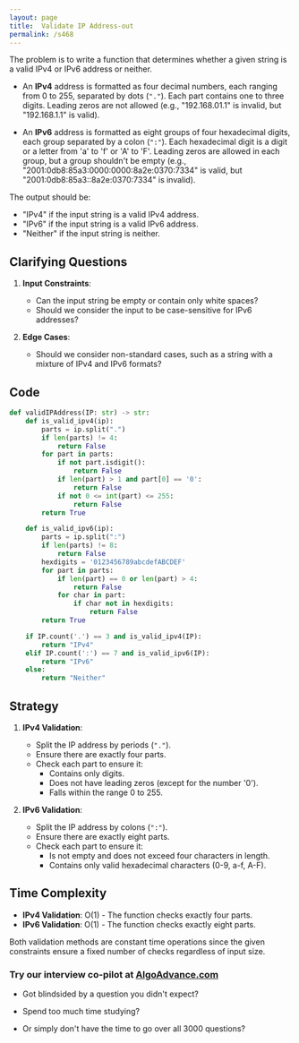 ```yaml
---
layout: page
title:  Validate IP Address-out
permalink: /s468
---
```


The problem is to write a function that determines whether a given string is a valid IPv4 or IPv6 address or neither.

- An **IPv4** address is formatted as four decimal numbers, each ranging from 0 to 255, separated by dots (`"."`). Each part contains one to three digits. Leading zeros are not allowed (e.g., "192.168.01.1" is invalid, but "192.168.1.1" is valid).
  
- An **IPv6** address is formatted as eight groups of four hexadecimal digits, each group separated by a colon (`":"`). Each hexadecimal digit is a digit or a letter from 'a' to 'f' or 'A' to 'F'. Leading zeros are allowed in each group, but a group shouldn't be empty (e.g., "2001:0db8:85a3:0000:0000:8a2e:0370:7334" is valid, but "2001:0db8:85a3::8a2e:0370:7334" is invalid).

The output should be:
- "IPv4" if the input string is a valid IPv4 address.
- "IPv6" if the input string is a valid IPv6 address.
- "Neither" if the input string is neither.

## Clarifying Questions

1. **Input Constraints**: 
    - Can the input string be empty or contain only white spaces?
    - Should we consider the input to be case-sensitive for IPv6 addresses?

2. **Edge Cases**:
    - Should we consider non-standard cases, such as a string with a mixture of IPv4 and IPv6 formats?

## Code

```python
def validIPAddress(IP: str) -> str:
    def is_valid_ipv4(ip):
        parts = ip.split(".")
        if len(parts) != 4:
            return False
        for part in parts:
            if not part.isdigit():
                return False
            if len(part) > 1 and part[0] == '0':
                return False
            if not 0 <= int(part) <= 255:
                return False
        return True

    def is_valid_ipv6(ip):
        parts = ip.split(":")
        if len(parts) != 8:
            return False
        hexdigits = '0123456789abcdefABCDEF'
        for part in parts:
            if len(part) == 0 or len(part) > 4:
                return False
            for char in part:
                if char not in hexdigits:
                    return False
        return True

    if IP.count('.') == 3 and is_valid_ipv4(IP):
        return "IPv4"
    elif IP.count(':') == 7 and is_valid_ipv6(IP):
        return "IPv6"
    else:
        return "Neither"
```

## Strategy

1. **IPv4 Validation**:
    - Split the IP address by periods (`"."`).
    - Ensure there are exactly four parts.
    - Check each part to ensure it:
        - Contains only digits.
        - Does not have leading zeros (except for the number '0').
        - Falls within the range 0 to 255.

2. **IPv6 Validation**:
    - Split the IP address by colons (`":"`).
    - Ensure there are exactly eight parts.
    - Check each part to ensure it:
        - Is not empty and does not exceed four characters in length.
        - Contains only valid hexadecimal characters (0-9, a-f, A-F).

## Time Complexity

- **IPv4 Validation**: O(1) - The function checks exactly four parts.
- **IPv6 Validation**: O(1) - The function checks exactly eight parts.

Both validation methods are constant time operations since the given constraints ensure a fixed number of checks regardless of input size.


### Try our interview co-pilot at [AlgoAdvance.com](https://algoAdvance.com)

- Got blindsided by a question you didn't expect?

- Spend too much time studying?

- Or simply don't have the time to go over all 3000 questions?

